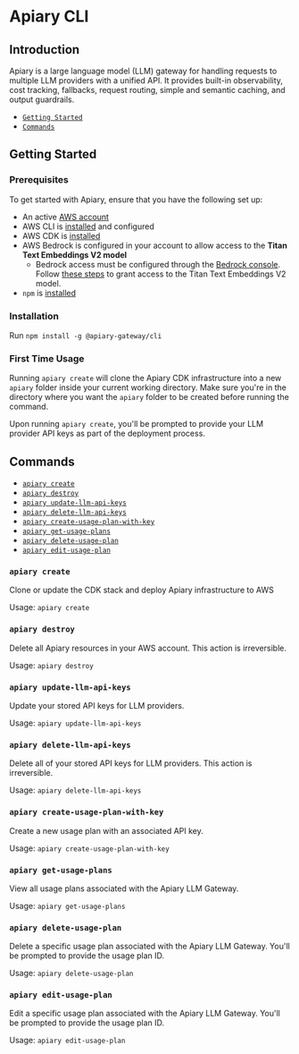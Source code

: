 
# Apiary CLI

## Introduction

Apiary is a large language model (LLM) gateway for handling requests to multiple
LLM providers with a unified API. It provides built-in observability, cost tracking, 
fallbacks, request routing, simple and semantic caching, and output guardrails.

* [`Getting Started`](#getting-started)
* [`Commands`](#commands)

## Getting Started

### Prerequisites

To get started with Apiary, ensure that you have the following set up:
* An active [AWS account](https://aws.amazon.com/account/)
* AWS CLI is [installed](https://docs.aws.amazon.com/cli/latest/userguide/getting-started-install.html) and configured
* AWS CDK is [installed](https://docs.aws.amazon.com/cdk/v2/guide/getting_started.html)
* AWS Bedrock is configured in your account to allow access to the **Titan Text Embeddings V2 model**
  * Bedrock access must be configured through the [Bedrock console](https://console.aws.amazon.com/bedrock/). Follow [these steps](https://docs.aws.amazon.com/bedrock/latest/userguide/model-access-modify.html) to grant access to the Titan Text Embeddings V2 model.
* `npm` is [installed](https://docs.npmjs.com/cli/v10/commands/npm-install)

### Installation

Run `npm install -g @apiary-gateway/cli`

### First Time Usage

Running `apiary create` will clone the Apiary CDK infrastructure into a new `apiary` folder inside your current working directory. Make sure you're in the directory where you want the `apiary` folder to be created before running the command.

Upon running `apiary create`, you'll be prompted to provide your LLM provider API
keys as part of the deployment process.

## Commands

- [`apiary create`](#apiary-create)
- [`apiary destroy`](#apiary-destroy)
- [`apiary update-llm-api-keys`](#apiary-update-llm-api-keys)
- [`apiary delete-llm-api-keys`](#apiary-delete-llm-api-keys)
- [`apiary create-usage-plan-with-key`](#apiary-create-usage-plan-with-key)
- [`apiary get-usage-plans`](#apiary-get-usage-plans)
- [`apiary delete-usage-plan`](#apiary-delete-usage-plan)
- [`apiary edit-usage-plan`](#apiary-edit-usage-plan)

### `apiary create`

Clone or update the CDK stack and deploy Apiary infrastructure to AWS

Usage: `apiary create`

### `apiary destroy`

Delete all Apiary resources in your AWS account. This action is irreversible.

Usage: `apiary destroy`

### `apiary update-llm-api-keys`

Update your stored API keys for LLM providers.

Usage: `apiary update-llm-api-keys`

### `apiary delete-llm-api-keys`

Delete all of your stored API keys for LLM providers. This action is irreversible.

Usage: `apiary delete-llm-api-keys`

### `apiary create-usage-plan-with-key`

Create a new usage plan with an associated API key.

Usage: `apiary create-usage-plan-with-key`

### `apiary get-usage-plans`

View all usage plans associated with the Apiary LLM Gateway.

Usage: `apiary get-usage-plans`

### `apiary delete-usage-plan`

Delete a specific usage plan associated with the Apiary LLM Gateway. You'll be 
prompted to provide the usage plan ID.

Usage: `apiary delete-usage-plan`

### `apiary edit-usage-plan`

Edit a specific usage plan associated with the Apiary LLM Gateway. You'll be 
prompted to provide the usage plan ID.

Usage: `apiary edit-usage-plan`
